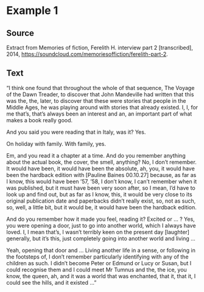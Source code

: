 # Example 1

## Source
Extract from Memories of fiction, Ferelith H. interview part 2 [transcribed], 2014, https://soundcloud.com/memoriesoffiction/ferelith-part-2.

## Text
“I think one found that throughout the whole of that sequence, The Voyage of the Dawn Treader, to discover that John Mandeville had written that this was the, the, later, to discover that these were stories that people in the Middle Ages, he was playing around with stories that already existed. I, I, for me that’s, that’s always been an interest and an, an important part of what makes a book really good.

And you said you were reading that in Italy, was it?
Yes.

On holiday with family.
With family, yes.

Em, and you read it a chapter at a time. And do you remember anything about the actual book, the cover, the smell, anything?
No, I don’t remember. It would have been, it would have been the absolute, ah, you, it would have been the hardback edition with [Pauline Baines 00.10.27] because, as far as I know, this would have been ’57, ’58, I don’t know, I can’t remember when it was published, but it must have been very soon after, so I mean, I’d have to look up and find out, but as far as I know, this, it would be very close to its original publication date and paperbacks didn’t really exist, so, not as such, so, well, a little bit, but it would be, it would have been the hardback edition.

And do you remember how it made you feel, reading it? Excited or … ?
Yes, you were opening a door, just to go into another world, which I always have loved. I, I mean that’s, I wasn’t terribly keen on the present day [laughter] generally, but it’s this, just completely going into another world and living …

Yeah, opening that door and …
Living another life in a sense, or following in the footsteps of, I don’t remember particularly identifying with any of the children as such. I didn’t become Peter or Edmund or Lucy or Susan, but I could recognise them and I could meet Mr Tumnus and the, the ice, you know, the queen, ah, and it was a world that was enchanted, that it, that it, I could see the hills, and it existed …”
